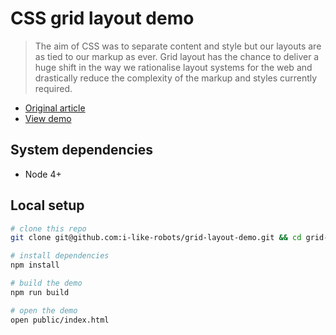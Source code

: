 # CSS grid layout demo

> The aim of CSS was to separate content and style but our layouts are as tied to our markup as ever. Grid layout has the chance to deliver a huge shift in the way we rationalise layout systems for the web and drastically reduce the complexity of the markup and styles currently required.

- [Original article](http://maketea.co.uk/2016/09/28/css-grid-layout-is-a-step-change.html)
- [View demo](https://i-like-robots.github.io/grid-layout-demo/)

## System dependencies

- Node 4+

## Local setup

```sh
# clone this repo
git clone git@github.com:i-like-robots/grid-layout-demo.git && cd grid-layout-demo

# install dependencies
npm install

# build the demo
npm run build

# open the demo
open public/index.html
```
